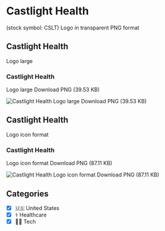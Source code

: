 # Castlight Health
 (stock symbol: CSLT) Logo in transparent PNG format

## Castlight Health
 Logo large

### Castlight Health
 Logo large Download PNG (39.53 KB)

![Castlight Health
 Logo large Download PNG (39.53 KB)](/img/orig/CSLT_BIG-459f8873.png)

## Castlight Health
 Logo icon format

### Castlight Health
 Logo icon format Download PNG (87.11 KB)

![Castlight Health
 Logo icon format Download PNG (87.11 KB)](/img/orig/CSLT-f5f08629.png)



## Categories
- [x] 🇺🇸 United States
- [x] ⚕️ Healthcare
- [x] 👩‍💻 Tech
